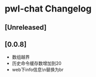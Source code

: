 <!-- Keep a Changelog guide -> https://keepachangelog.com -->

# pwl-chat Changelog

## [Unreleased]

## [0.0.8]
- 数组越界
- 历史命令缓存数增加到20
- web下info信息\n替换为br